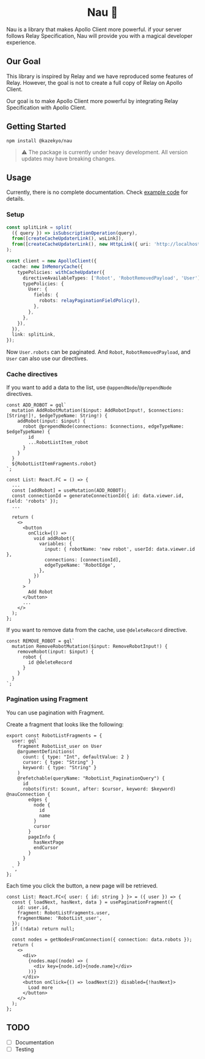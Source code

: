 <h1 align="center">
Nau 🧶
</h1>
Nau is a library that makes Apollo Client more powerful. if your server follows Relay Specification, Nau will provide you with a magical developer experience.

## Our Goal
This library is inspired by Relay and we have reproduced some features of Relay.
However, the goal is not to create a full copy of Relay on Apollo Client.

Our goal is to make Apollo Client more powerful by integrating Relay Specification with Apollo Client.

## Getting Started
```
npm install @kazekyo/nau
```
> ⚠️ The package is currently under heavy development. All version updates may have breaking changes.

## Usage
Currently, there is no complete documentation.
Check [example code](https://github.com/kazekyo/nau/tree/main/example/frontend-apollo) for details.

### Setup
```ts
const splitLink = split(
  ({ query }) => isSubscriptionOperation(query),
  from([createCacheUpdaterLink(), wsLink]),
  from([createCacheUpdaterLink(), new HttpLink({ uri: 'http://localhost:4000/graphql' })]),
);

const client = new ApolloClient({
  cache: new InMemoryCache({
    typePolicies: withCacheUpdater({
      directiveAvailableTypes: ['Robot', 'RobotRemovedPayload', 'User'],
      typePolicies: {
        User: {
          fields: {
            robots: relayPaginationFieldPolicy(),
          },
        },
      },
    }),
  }),
  link: splitLink,
});
```
Now `User.robots` can be paginated. And `Robot`, `RobotRemovedPayload`, and `User` can also use our directives.

### Cache directives
If you want to add a data to the list, use `@appendNode`/`@prependNode` directives.
```tsx
const ADD_ROBOT = gql`
  mutation AddRobotMutation($input: AddRobotInput!, $connections: [String!]!, $edgeTypeName: String!) {
    addRobot(input: $input) {
      robot @prependNode(connections: $connections, edgeTypeName: $edgeTypeName) {
        id
        ...RobotListItem_robot
      }
    }
  }
  ${RobotListItemFragments.robot}
`;

const List: React.FC = () => {
  ...
  const [addRobot] = useMutation(ADD_ROBOT);
  const connectionId = generateConnectionId({ id: data.viewer.id, field: 'robots' });
  ...

  return (
    <>
      <button
        onClick={() =>
          void addRobot({
            variables: {
              input: { robotName: 'new robot', userId: data.viewer.id },
              connections: [connectionId],
              edgeTypeName: 'RobotEdge',
            },
          })
        }
      >
        Add Robot
      </button>
      ...
    </>
  );
};
```
If you want to remove data from the cache, use `@deleteRecord` directive.
```tsx
const REMOVE_ROBOT = gql`
  mutation RemoveRobotMutation($input: RemoveRobotInput!) {
    removeRobot(input: $input) {
      robot {
        id @deleteRecord
      }
    }
  }
`;
```

### Pagination using Fragment
You can use pagination with Fragment.

Create a fragment that looks like the following:
```tsx
export const RobotListFragments = {
  user: gql`
    fragment RobotList_user on User
    @argumentDefinitions(
      count: { type: "Int", defaultValue: 2 }
      cursor: { type: "String" }
      keyword: { type: "String" }
    )
    @refetchable(queryName: "RobotList_PaginationQuery") {
      id
      robots(first: $count, after: $cursor, keyword: $keyword) @nauConnection {
        edges {
          node {
            id
            name
          }
          cursor
        }
        pageInfo {
          hasNextPage
          endCursor
        }
      }
    }
  `,
};
```

Each time you click the button, a new page will be retrieved.
```tsx
const List: React.FC<{ user: { id: string } }> = ({ user }) => {
  const { loadNext, hasNext, data } = usePaginationFragment({
    id: user.id,
    fragment: RobotListFragments.user,
    fragmentName: 'RobotList_user',
  });
  if (!data) return null;

  const nodes = getNodesFromConnection({ connection: data.robots });
  return (
    <>
      <div>
        {nodes.map((node) => (
          <div key={node.id}>{node.name}</div>
        ))}
      </div>
      <button onClick={() => loadNext(2)} disabled={!hasNext}>
        Load more
      </button>
    </>
  );
};
```

## TODO
- [ ] Documentation
- [ ] Testing
